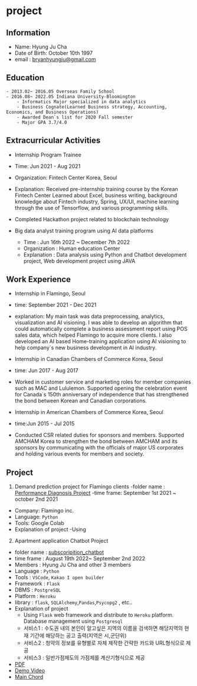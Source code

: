 # project
## Information
- Name: Hyung Ju Cha 
- Date of Birth: October 10th 1997 
- email : <bryanhyungju@gmail.com>


## Education
    - 2013.02~ 2016.05 Overseas Family School
    - 2016.08~ 2022.05 Indiana University-Bloomington
        - Informatics Major specialized in data analytics
        - Business Cognate(Learned Business strategy, Accounting, Economics, and Business Operations)
        - Awarded Dean`s list for 2020 Fall semester
        - Major GPA 3.7/4.0


## Extracurricular Activities

- Internship Program Trainee 
- Time: Jun 2021 - Aug 2021
- Organization: Fintech Center Korea, Seoul

- Explanation: Received pre-internship training course by the Korean Fintech Center
Learned about Excel, business writing, background knowledge about Fintech 
industry, Spring, UX/UI, machine learning through the use of Tensorflow, and 
various programming skills. 

- Completed Hackathon project related to blockchain technology

- Big data analyst training program using AI data platforms
    - Time : Jun 16th 2022 ~ December 7th 2022 
    - Organization : Human education Center
    - Explanation : Data analysis using Python and Chatbot development project, Web development project using JAVA 


## Work Experience

- Internship in Flamingo, Seoul
- time: September 2021 - Dec 2021
- explanation: My main task was data preprocessing, analytics, visualization and AI visioning. I was able to develop an algorithm that could automatically complete a business assessment report using POS sales data, which helped Flamingo to acquire more 
clients. I also developed an AI based Home-training application using AI visioning 
to help company`s new business development in AI industry.


- Internship in Canadian Chambers of Commerce Korea, Seoul
- time: Jun 2017 - Aug 2017
- Worked in customer service and marketing roles for member companies such as 
MAC and Lululemon.
Supported opening the celebration event for Canada`s 150th anniversary of 
independence that has strengthened the bond between Korean and Canadian 
corporations.

- Internship in American Chambers of Commerce Korea, Seoul
- time:Jun 2015 - Jul 2015
- Conducted CSR related duties for sponsors and members. 
Supported AMCHAM Korea to strengthen the bond between AMCHAM and its 
sponsors by communicating with the officials of major US corporates and holding 
various events for members and society.


 ## Project
 
 1. Demand prediction project for Flamingo clients 
 -folder name : [Performance Diagnosis Project](https://github.com/bryancha-ui/Performance-Diagnosis-Project)
 -time frame: September 1st 2021 ~ october 2nd 2021 
 - Company: Flamingo inc.
 - Language:  ```Python```
 - Tools: Google Colab
 - Explanation of project
    -Using 
 2. Apartment application Chatbot Project
- folder name : [subscoripition_chatbot](https://github.com/JungBear/project/tree/main/subscoription_chatbot)
- time frame : August 19th 2022~ September 2nd 2022
- Members : Hyung Ju Cha and other 3 members
- Language : ```Python```
- Tools : ```VSCode```, ```Kakao I open builder```
- Framework : ```Flask```
- DBMS : ```PostgreSQL```
- Platform : ```Heroku```
- library : ```flask```, ```SQLAlchemy```,```Pandas```,```Psycopg2``` , etc..
- Explanation of project 
    - Using ```Flask``` web framework and distribute to ```Heroku``` platform. Database management using ```Postgresql```
    - 서비스1 : 수도권 내의 본인이 알고싶은 지역의 이름을 검색하면 해당지역의 현재 기간에 해당하는 공고 출력(지역은 시,군단위)
    - 서비스2 : 청약의 정보를 유형별로 자체 제작한 간략한 카드와 URL형식으로 제공
    - 서비스3 : 일반가점제도의 가점제를 계산기형식으로 제공
- [PDF](https://github.com/bryancha-ui/project/blob/main/subscoription_chatbot/%EC%B5%9C%EC%A2%85%EB%B0%9C%ED%91%9C_PPT.pdf)
- [Demo Video](https://www.youtube.com/watch?v=b3-sZf48M7U)
- [Main Chord](https://github.com/bryancha-ui/project/blob/main/subscoription_chatbot/app/main.py)
